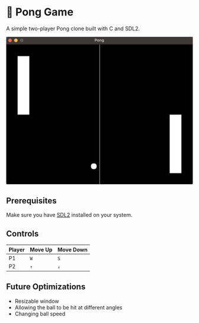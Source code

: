 # 🎾 Pong Game
A simple two-player Pong clone built with C and SDL2.

![screenshot](images/screenshot.png)

## Prerequisites 
Make sure you have [SDL2](https://www.libsdl.org/) installed on your system.

## Controls 
| Player | Move Up | Move Down |
|--------|---------|-----------|
| P1     | `W`     | `S`       |
| P2     | `↑`     | `↓`       |

## Future Optimizations
- Resizable window
- Allowing the ball to be hit at different angles
- Changing ball speed
